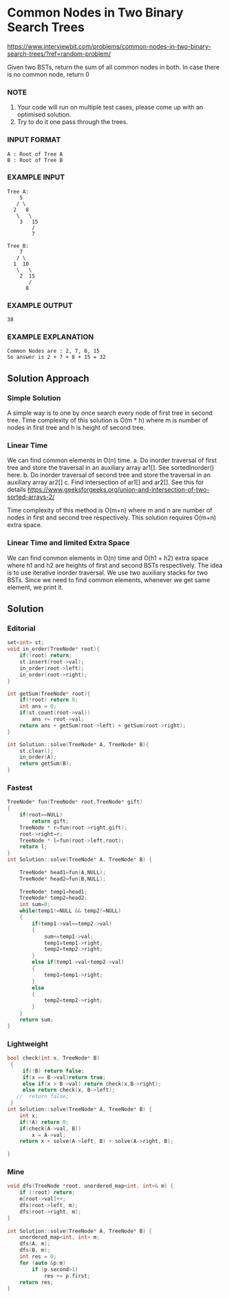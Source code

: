 # Common Nodes in Two Binary Search Trees

https://www.interviewbit.com/problems/common-nodes-in-two-binary-search-trees/?ref=random-problem/

Given two BSTs, return the sum of all common nodes in both.
In case there is no common node, return 0

### NOTE

1. Your code will run on multiple test cases, please come up with an optimised solution.
2. Try to do it one pass through the trees.

### INPUT FORMAT
```
A : Root of Tree A
B : Root of Tree B
```

### EXAMPLE INPUT

```
Tree A:
    5
   / \
  2   8
   \   \
    3   15
        /
        7

Tree B:
    7
   / \
  1  10
   \   \
    2  15
       /
      8
```
### EXAMPLE OUTPUT
```
38
```
### EXAMPLE EXPLANATION
```
Common Nodes are : 2, 7, 8, 15
So answer is 2 + 7 + 8 + 15 = 32
```

## Solution Approach

### Simple Solution

A simple way is to one by once search every node of first tree in second tree. Time complexity of this solution is O(m * h) where m is number of nodes in first tree and h is height of second tree.

### Linear Time

We can find common elements in O(n) time.
a. Do inorder traversal of first tree and store the traversal in an auxiliary array ar1[]. See sortedInorder() here.
b. Do inorder traversal of second tree and store the traversal in an auxiliary array ar2[]
c. Find intersection of ar1[] and ar2[]. See this for details https://www.geeksforgeeks.org/union-and-intersection-of-two-sorted-arrays-2/
   
   Time complexity of this method is O(m+n) where m and n are number of nodes in first and second tree respectively. This solution requires O(m+n) extra space.

### Linear Time and limited Extra Space

We can find common elements in O(n) time and O(h1 + h2) extra space where h1 and h2 are heights of first and second BSTs respectively.
The idea is to use iterative inorder traversal. We use two auxiliary stacks for two BSTs. Since we need to find common elements, whenever we get same element, we print it.


## Solution 
### Editorial
```cpp
set<int> st;
void in_order(TreeNode* root){
    if(!root) return;
    st.insert(root->val);
    in_order(root->left);
    in_order(root->right);
}

int getSum(TreeNode* root){
    if(!root) return 0;
    int ans = 0;
    if(st.count(root->val))
        ans += root->val;
    return ans + getSum(root->left) + getSum(root->right);
}

int Solution::solve(TreeNode* A, TreeNode* B){
    st.clear();
    in_order(A);
    return getSum(B);
}
```
### Fastest
```cpp
TreeNode* fun(TreeNode* root,TreeNode* gift)
{
    if(root==NULL)
        return gift;
    TreeNode * r=fun(root->right,gift);
    root->right=r;
    TreeNode * l=fun(root->left,root);
    return l;
}
int Solution::solve(TreeNode* A, TreeNode* B) {
    
    TreeNode* head1=fun(A,NULL);
    TreeNode* head2=fun(B,NULL);
    
    TreeNode* temp1=head1;
    TreeNode* temp2=head2;
    int sum=0;
    while(temp1!=NULL && temp2!=NULL)
    {
        if(temp1->val==temp2->val)
        {
            sum+=temp1->val;
            temp1=temp1->right;
            temp2=temp2->right;
        }
        else if(temp1->val<temp2->val)
        {
            temp1=temp1->right;
        }
        else
        {
            temp2=temp2->right;
        }
    }
    return sum;
}
```
### Lightweight
```cpp
bool check(int x, TreeNode* B)
 {
     if(!B) return false;
     if(x == B->val)return true;
     else if(x > B->val) return check(x,B->right);
     else return check(x, B->left);
   //  return false;
 }
int Solution::solve(TreeNode* A, TreeNode* B) {
    int x;
    if(!A) return 0;
    if(check(A->val, B))
        x = A->val;
    return x + solve(A->left, B) + solve(A->right, B);
    
}
```
### Mine
```cpp
void dfs(TreeNode *root, unordered_map<int, int>& m) {
    if (!root) return;
    m[root->val]++;
    dfs(root->left, m);
    dfs(root->right, m);
}
 
int Solution::solve(TreeNode* A, TreeNode* B) {
    unordered_map<int, int> m;
    dfs(A, m);
    dfs(B, m);
    int res = 0;
    for (auto &p:m)
        if (p.second>1)
            res += p.first;
    return res;
}
```
